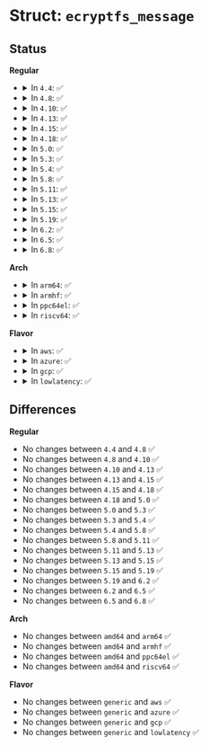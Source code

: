 # Struct: <code>ecryptfs_message</code>

## Status
<b>Regular</b>
<ul>
<li>
<details>
<summary>In <code>4.4</code>: ✅</summary>

```c
struct ecryptfs_message {
    u32 index;
    u32 data_len;
    u8 data[0];
};
```
</details>
</li>
<li>
<details>
<summary>In <code>4.8</code>: ✅</summary>

```c
struct ecryptfs_message {
    u32 index;
    u32 data_len;
    u8 data[0];
};
```
</details>
</li>
<li>
<details>
<summary>In <code>4.10</code>: ✅</summary>

```c
struct ecryptfs_message {
    u32 index;
    u32 data_len;
    u8 data[0];
};
```
</details>
</li>
<li>
<details>
<summary>In <code>4.13</code>: ✅</summary>

```c
struct ecryptfs_message {
    u32 index;
    u32 data_len;
    u8 data[0];
};
```
</details>
</li>
<li>
<details>
<summary>In <code>4.15</code>: ✅</summary>

```c
struct ecryptfs_message {
    u32 index;
    u32 data_len;
    u8 data[0];
};
```
</details>
</li>
<li>
<details>
<summary>In <code>4.18</code>: ✅</summary>

```c
struct ecryptfs_message {
    u32 index;
    u32 data_len;
    u8 data[0];
};
```
</details>
</li>
<li>
<details>
<summary>In <code>5.0</code>: ✅</summary>

```c
struct ecryptfs_message {
    u32 index;
    u32 data_len;
    u8 data[0];
};
```
</details>
</li>
<li>
<details>
<summary>In <code>5.3</code>: ✅</summary>

```c
struct ecryptfs_message {
    u32 index;
    u32 data_len;
    u8 data[0];
};
```
</details>
</li>
<li>
<details>
<summary>In <code>5.4</code>: ✅</summary>

```c
struct ecryptfs_message {
    u32 index;
    u32 data_len;
    u8 data[0];
};
```
</details>
</li>
<li>
<details>
<summary>In <code>5.8</code>: ✅</summary>

```c
struct ecryptfs_message {
    u32 index;
    u32 data_len;
    u8 data[0];
};
```
</details>
</li>
<li>
<details>
<summary>In <code>5.11</code>: ✅</summary>

```c
struct ecryptfs_message {
    u32 index;
    u32 data_len;
    u8 data[0];
};
```
</details>
</li>
<li>
<details>
<summary>In <code>5.13</code>: ✅</summary>

```c
struct ecryptfs_message {
    u32 index;
    u32 data_len;
    u8 data[0];
};
```
</details>
</li>
<li>
<details>
<summary>In <code>5.15</code>: ✅</summary>

```c
struct ecryptfs_message {
    u32 index;
    u32 data_len;
    u8 data[0];
};
```
</details>
</li>
<li>
<details>
<summary>In <code>5.19</code>: ✅</summary>

```c
struct ecryptfs_message {
    u32 index;
    u32 data_len;
    u8 data[0];
};
```
</details>
</li>
<li>
<details>
<summary>In <code>6.2</code>: ✅</summary>

```c
struct ecryptfs_message {
    u32 index;
    u32 data_len;
    u8 data[0];
};
```
</details>
</li>
<li>
<details>
<summary>In <code>6.5</code>: ✅</summary>

```c
struct ecryptfs_message {
    u32 index;
    u32 data_len;
    u8 data[0];
};
```
</details>
</li>
<li>
<details>
<summary>In <code>6.8</code>: ✅</summary>

```c
struct ecryptfs_message {
    u32 index;
    u32 data_len;
    u8 data[0];
};
```
</details>
</li>
</ul>
<b>Arch</b>
<ul>
<li>
<details>
<summary>In <code>arm64</code>: ✅</summary>

```c
struct ecryptfs_message {
    u32 index;
    u32 data_len;
    u8 data[0];
};
```
</details>
</li>
<li>
<details>
<summary>In <code>armhf</code>: ✅</summary>

```c
struct ecryptfs_message {
    u32 index;
    u32 data_len;
    u8 data[0];
};
```
</details>
</li>
<li>
<details>
<summary>In <code>ppc64el</code>: ✅</summary>

```c
struct ecryptfs_message {
    u32 index;
    u32 data_len;
    u8 data[0];
};
```
</details>
</li>
<li>
<details>
<summary>In <code>riscv64</code>: ✅</summary>

```c
struct ecryptfs_message {
    u32 index;
    u32 data_len;
    u8 data[0];
};
```
</details>
</li>
</ul>
<b>Flavor</b>
<ul>
<li>
<details>
<summary>In <code>aws</code>: ✅</summary>

```c
struct ecryptfs_message {
    u32 index;
    u32 data_len;
    u8 data[0];
};
```
</details>
</li>
<li>
<details>
<summary>In <code>azure</code>: ✅</summary>

```c
struct ecryptfs_message {
    u32 index;
    u32 data_len;
    u8 data[0];
};
```
</details>
</li>
<li>
<details>
<summary>In <code>gcp</code>: ✅</summary>

```c
struct ecryptfs_message {
    u32 index;
    u32 data_len;
    u8 data[0];
};
```
</details>
</li>
<li>
<details>
<summary>In <code>lowlatency</code>: ✅</summary>

```c
struct ecryptfs_message {
    u32 index;
    u32 data_len;
    u8 data[0];
};
```
</details>
</li>
</ul>

## Differences
<b>Regular</b>
<ul>
<li>
No changes between <code>4.4</code> and <code>4.8</code> ✅
</li>
<li>
No changes between <code>4.8</code> and <code>4.10</code> ✅
</li>
<li>
No changes between <code>4.10</code> and <code>4.13</code> ✅
</li>
<li>
No changes between <code>4.13</code> and <code>4.15</code> ✅
</li>
<li>
No changes between <code>4.15</code> and <code>4.18</code> ✅
</li>
<li>
No changes between <code>4.18</code> and <code>5.0</code> ✅
</li>
<li>
No changes between <code>5.0</code> and <code>5.3</code> ✅
</li>
<li>
No changes between <code>5.3</code> and <code>5.4</code> ✅
</li>
<li>
No changes between <code>5.4</code> and <code>5.8</code> ✅
</li>
<li>
No changes between <code>5.8</code> and <code>5.11</code> ✅
</li>
<li>
No changes between <code>5.11</code> and <code>5.13</code> ✅
</li>
<li>
No changes between <code>5.13</code> and <code>5.15</code> ✅
</li>
<li>
No changes between <code>5.15</code> and <code>5.19</code> ✅
</li>
<li>
No changes between <code>5.19</code> and <code>6.2</code> ✅
</li>
<li>
No changes between <code>6.2</code> and <code>6.5</code> ✅
</li>
<li>
No changes between <code>6.5</code> and <code>6.8</code> ✅
</li>
</ul>
<b>Arch</b>
<ul>
<li>
No changes between <code>amd64</code> and <code>arm64</code> ✅
</li>
<li>
No changes between <code>amd64</code> and <code>armhf</code> ✅
</li>
<li>
No changes between <code>amd64</code> and <code>ppc64el</code> ✅
</li>
<li>
No changes between <code>amd64</code> and <code>riscv64</code> ✅
</li>
</ul>
<b>Flavor</b>
<ul>
<li>
No changes between <code>generic</code> and <code>aws</code> ✅
</li>
<li>
No changes between <code>generic</code> and <code>azure</code> ✅
</li>
<li>
No changes between <code>generic</code> and <code>gcp</code> ✅
</li>
<li>
No changes between <code>generic</code> and <code>lowlatency</code> ✅
</li>
</ul>
